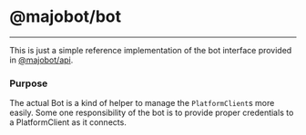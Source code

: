 # @majobot/bot
---
This is just a simple reference implementation of the bot interface provided in [@majobot/api](https://github.com/majobot/api).

### Purpose
The actual Bot is a kind of helper to manage the ```PlatformClient```s more easily.
Some one responsibility of the bot is to provide proper credentials to a PlatformClient as it connects.
